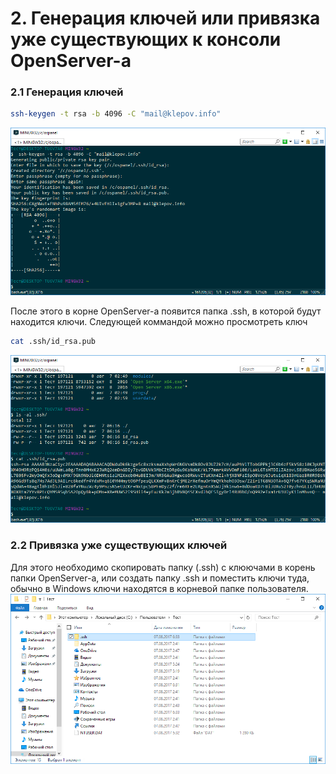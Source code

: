 # 2. Генерация ключей или привязка уже существующих к консоли OpenServer-a
### 2.1 Генерация ключей
``` bash
ssh-keygen -t rsa -b 4096 -C "mail@klepov.info"
```
![Генерация ключей](../img/ssh-generate.png "Генерация ключей")

После этого в корне OpenServer-а появится папка .ssh, в которой будут находится ключи. Следующей коммандой можно просмотреть ключ
``` bash
cat .ssh/id_rsa.pub
```
![Просмотр публичного ключа](../img/ssh-view.png "Просмотр публичного ключа")

### 2.2 Привязка уже существующих ключей
Для этого необходимо скопировать папку (.ssh) с клюючами в корень папки OpenServer-a, или создать папку .ssh и поместить ключи туда, обычно в Windows ключи находятся в корневой папке пользователя.
![Обычное расположение ключей в Windows](../img/default-save-storage-windows.png "Обычное расположение ключей в Windows")